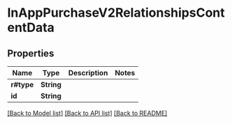 # InAppPurchaseV2RelationshipsContentData

## Properties

Name | Type | Description | Notes
------------ | ------------- | ------------- | -------------
**r#type** | **String** |  | 
**id** | **String** |  | 

[[Back to Model list]](../README.md#documentation-for-models) [[Back to API list]](../README.md#documentation-for-api-endpoints) [[Back to README]](../README.md)


